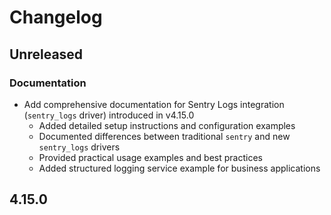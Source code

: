 # Changelog

## Unreleased

### Documentation

- Add comprehensive documentation for Sentry Logs integration (`sentry_logs` driver) introduced in v4.15.0
  - Added detailed setup instructions and configuration examples
  - Documented differences between traditional `sentry` and new `sentry_logs` drivers  
  - Provided practical usage examples and best practices
  - Added structured logging service example for business applications

## 4.15.0 